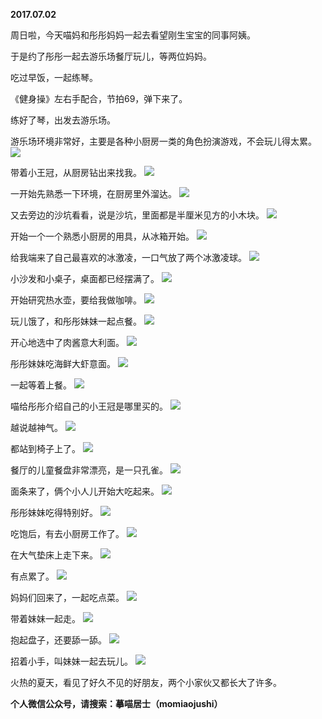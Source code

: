 
          
**2017.07.02**

周日啦，今天喵妈和彤彤妈妈一起去看望刚生宝宝的同事阿姨。

于是约了彤彤一起去游乐场餐厅玩儿，等两位妈妈。

吃过早饭，一起练琴。

《健身操》左右手配合，节拍69，弹下来了。

练好了琴，出发去游乐场。

游乐场环境非常好，主要是各种小厨房一类的角色扮演游戏，不会玩儿得太累。
![](https://mmbiz.qlogo.cn/mmbiz_jpg/uDI3FLln00b97E0mIE8IGRibnUKXO037lYoL9xhgjebaAkwJictnD8eVD4DQsV5Dc2EZsian1kPGqQu38oSiaundTw/0?wx_fmt=jpeg)


带着小王冠，从厨房钻出来找我。
![](https://mmbiz.qlogo.cn/mmbiz_jpg/uDI3FLln00b97E0mIE8IGRibnUKXO037lPQE1DCf5wU7T8X06nWeLibicFP8C6lJtQFlzNu4hpPBz76H8r1ErHflA/0?wx_fmt=jpeg)


一开始先熟悉一下环境，在厨房里外溜达。
![](https://mmbiz.qlogo.cn/mmbiz_jpg/uDI3FLln00b97E0mIE8IGRibnUKXO037lrYvln1SSjJpz7vKOuZic8WiaKPtyUuibKicuLlKiasMyBIxcLeUjKlj4Zqg/0?wx_fmt=jpeg)


又去旁边的沙坑看看，说是沙坑，里面都是半厘米见方的小木块。
![](https://mmbiz.qlogo.cn/mmbiz_jpg/uDI3FLln00b97E0mIE8IGRibnUKXO037l2T156s3RDjBy1K8xCUBkyABuhibgu1icG9QE6RibSlBXFBKibAHRCYpiagA/0?wx_fmt=jpeg)


开始一个一个熟悉小厨房的用具，从冰箱开始。
![](https://mmbiz.qlogo.cn/mmbiz_jpg/uDI3FLln00b97E0mIE8IGRibnUKXO037lxmia2Vny4NQRKAKnNJxKHO0ovAXwOwo8HHM6sCh2WXV1xkNN6rJY7oA/0?wx_fmt=jpeg)


给我端来了自己最喜欢的冰激凌，一口气放了两个冰激凌球。
![](https://mmbiz.qlogo.cn/mmbiz_jpg/uDI3FLln00b97E0mIE8IGRibnUKXO037lE6krABGibXhpibdQYyMBBicyH5WwUo4UrIRO4NzlSVdW0SyrttpCt1R1Q/0?wx_fmt=jpeg)


小沙发和小桌子，桌面都已经摆满了。
![](https://mmbiz.qlogo.cn/mmbiz_jpg/uDI3FLln00b97E0mIE8IGRibnUKXO037lQFpXNdStSMhFibnoGVVJGA1vhSibfcd19KYHQ925OmxM553STFrJPPoA/0?wx_fmt=jpeg)


开始研究热水壶，要给我做咖啡。
![](https://mmbiz.qlogo.cn/mmbiz_jpg/uDI3FLln00b97E0mIE8IGRibnUKXO037l0q0l3q2PLQTF5123iaZp3yA43yaPkvPxxS5jddwOrR1jXP6B3vH9hQw/0?wx_fmt=jpeg)


玩儿饿了，和彤彤妹妹一起点餐。
![](https://mmbiz.qlogo.cn/mmbiz_jpg/uDI3FLln00b97E0mIE8IGRibnUKXO037ltbcqmDlzUmQMyZ6YSovwtcztWB8ZlsZEkub0eADhWHAicDHzPhToyGg/0?wx_fmt=jpeg)


开心地选中了肉酱意大利面。
![](https://mmbiz.qlogo.cn/mmbiz_jpg/uDI3FLln00b97E0mIE8IGRibnUKXO037lgVRVyRVLW5e1zfibMKovw0GbowzrrmEj4SBotdpPRuEnPtCciapiaECrQ/0?wx_fmt=jpeg)


彤彤妹妹吃海鲜大虾意面。
![](https://mmbiz.qlogo.cn/mmbiz_jpg/uDI3FLln00b97E0mIE8IGRibnUKXO037lZh7NpPgZxZ0zMF84uj6gv59EXYw03knuWLucMJIHvNS5aIhQ4H36Uw/0?wx_fmt=jpeg)


一起等着上餐。
![](https://mmbiz.qlogo.cn/mmbiz_jpg/uDI3FLln00b97E0mIE8IGRibnUKXO037libTG8nXQXdF305hNsuQLBEZ7TOvoRnW9D6OcAmwn9XT8DgbE0dMrQnQ/0?wx_fmt=jpeg)


喵给彤彤介绍自己的小王冠是哪里买的。
![](https://mmbiz.qlogo.cn/mmbiz_jpg/uDI3FLln00b97E0mIE8IGRibnUKXO037lo3dmy6OJG97Tjw3XJ46hTVVehsibb4R8NShgbFcicfgsIpS5DZKGleOw/0?wx_fmt=jpeg)


越说越神气。
![](https://mmbiz.qlogo.cn/mmbiz_jpg/uDI3FLln00b97E0mIE8IGRibnUKXO037lRtp1icz3DzteicibmdVib3dKfYmO2Fp6HlKOiaXCJkWliaR2g0ic24yOSl3jg/0?wx_fmt=jpeg)


都站到椅子上了。
![](https://mmbiz.qlogo.cn/mmbiz_jpg/uDI3FLln00b97E0mIE8IGRibnUKXO037lsk4LjYpvezEvxiaxkvfMYVgfGzuB3ezMls0iaCJSOQZwEqKmh6yVWynw/0?wx_fmt=jpeg)


餐厅的儿童餐盘非常漂亮，是一只孔雀。
![](https://mmbiz.qlogo.cn/mmbiz_jpg/uDI3FLln00b97E0mIE8IGRibnUKXO037l8icmBxS4J8DnovM7Yt0X7m34L0h72aict8DicJ3YAWOagnhOQfOqP1XtQ/0?wx_fmt=jpeg)


面条来了，俩个小人儿开始大吃起来。
![](https://mmbiz.qlogo.cn/mmbiz_jpg/uDI3FLln00b97E0mIE8IGRibnUKXO037lUffEH8pkOrwIbcGnD7hk4iah5GENppOQqkAUerpPMHHpRzhkTHwQwkA/0?wx_fmt=jpeg)


彤彤妹妹吃得特别好。
![](https://mmbiz.qlogo.cn/mmbiz_jpg/uDI3FLln00b97E0mIE8IGRibnUKXO037lZSibial1SNaIsB3Zk97keFk8EBHJwGib3qHnhby7Up6oYmIvpBFBFHhqQ/0?wx_fmt=jpeg)


吃饱后，有去小厨房工作了。
![](https://mmbiz.qlogo.cn/mmbiz_jpg/uDI3FLln00b97E0mIE8IGRibnUKXO037lHNTiaLgZZl3bicL8eiaiaic4yDRibHK0mqkNmYKRh8ZIaZXMfEKmgULmiat8Q/0?wx_fmt=jpeg)


在大气垫床上走下来。
![](https://mmbiz.qlogo.cn/mmbiz_jpg/uDI3FLln00b97E0mIE8IGRibnUKXO037l0knQAJoOYFXbicLgd2xSfCIUMFSSFeiaa34wz33ymEOw28Kj2B5ZnE9w/0?wx_fmt=jpeg)


有点累了。
![](https://mmbiz.qlogo.cn/mmbiz_jpg/uDI3FLln00b97E0mIE8IGRibnUKXO037l8EjFBcXtu2ic2sAib9GBL44RyWjibjhC7Cmzh1edOcVSLyeFqeTp8ibRAw/0?wx_fmt=jpeg)


妈妈们回来了，一起吃点菜。
![](https://mmbiz.qlogo.cn/mmbiz_jpg/uDI3FLln00b97E0mIE8IGRibnUKXO037ltl8svWOAqU52zRSduYPRibU9N6F1ICQURmpwN9kYKuYWuTdMWVDruiag/0?wx_fmt=jpeg)


带着妹妹一起走。
![](https://mmbiz.qlogo.cn/mmbiz_jpg/uDI3FLln00b97E0mIE8IGRibnUKXO037l9QchUibeHl3PMd8w8kFHj2EGKmTcicndFqicWnvuichROF13qpCqu7yShw/0?wx_fmt=jpeg)


抱起盘子，还要舔一舔。
![](https://mmbiz.qlogo.cn/mmbiz_jpg/uDI3FLln00b97E0mIE8IGRibnUKXO037lvGcNr3eWLsdRxAQ65KDO806oKk7KaedVWvKDSDrowI1kNk9qjNOmBw/0?wx_fmt=jpeg)


招着小手，叫妹妹一起去玩儿。
![](https://mmbiz.qlogo.cn/mmbiz_jpg/uDI3FLln00b97E0mIE8IGRibnUKXO037lticBsmU27VE375LiaGpB8TRibCakHIc6rm3Yrtj01BdK3eDVHbB9XxWbA/0?wx_fmt=jpeg)


火热的夏天，看见了好久不见的好朋友，两个小家伙又都长大了许多。


**个人微信公众号，请搜索：摹喵居士（momiaojushi）**

        
